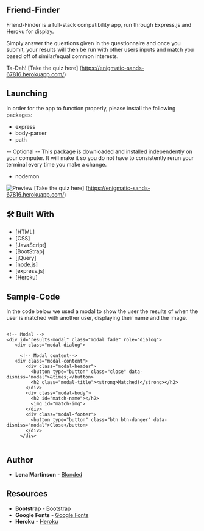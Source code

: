 ## Friend-Finder
Friend-Finder is a full-stack compatibility app, run through Express.js and Heroku for display.

Simply answer the questions given in the questionnaire and once you submit, your results will then be run with other users inputs and match you based off of similar/equal common interests.

Ta-Dah!
[Take the quiz here] (https://enigmatic-sands-67816.herokuapp.com/)

## Launching

In order for the app to function properly, please install the following packages:

* express
* body-parser
* path

-- Optional --
This package is downloaded and installed independently on your computer.
It will make it so you do not have to consistently rerun your terminal every time you make a change.
* nodemon

![Preview](http://i64.tinypic.com/hs2n4h.png)
[Take the quiz here] (https://enigmatic-sands-67816.herokuapp.com/)

## 🛠️ Built With

* [HTML]
* [CSS]
* [JavaScript]
* [BootStrap]
* [jQuery]
* [node.js]
* [express.js]
* [Heroku]


## Sample-Code
In the code below we used a modal to show the user the results of when the user is matched
with another user, displaying their name and the image.

```

<!-- Modal -->
<div id="results-modal" class="modal fade" role="dialog">
   <div class="modal-dialog">

     <!-- Modal content-->
   <div class="modal-content">
       <div class="modal-header">
         <button type="button" class="close" data-dismiss="modal">&times;</button>
         <h2 class="modal-title"><strong>Matched!</strong></h2>
       </div>
       <div class="modal-body">
         <h2 id="match-name"></h2>
         <img id="match-img">
       </div>
       <div class="modal-footer">
         <button type="button" class="btn btn-danger" data-dismiss="modal">Close</button>
       </div>
     </div>


```



## Author
* **Lena Martinson** - [Blonded](https://github.com/Blonded)

## Resources
* **Bootstrap** - [Bootstrap](https://getbootstrap.com/)
* **Google Fonts** - [Google Fonts](https://fonts.google.com/)
* **Heroku** - [Heroku](https://heroku.com)
